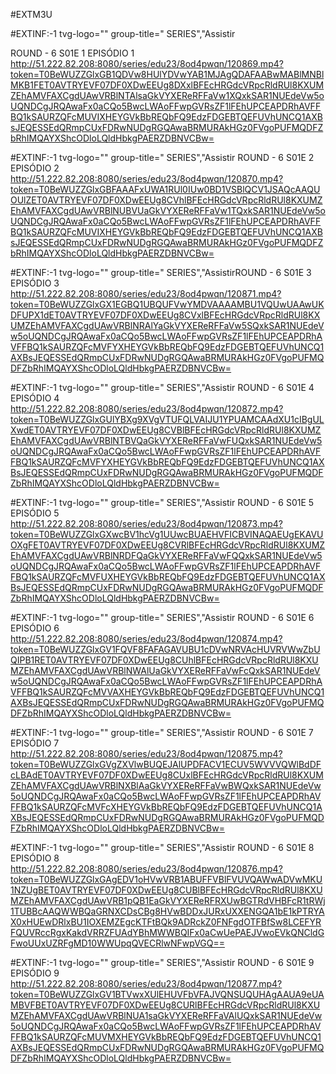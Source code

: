 #EXTM3U

#EXTINF:-1 tvg-logo="" group-title=" SERIES","Assistir

ROUND - 6 S01E 1 EPISÓDIO 1
http://51.222.82.208:8080/series/edu23/8od4pwqn/120869.mp4?token=T0BeWUZZGlxGB1QDVw8HUlYDVwYAB1MJAgQDAFAABwMABlMNBlMKB1FET0AVTRYEVF07DF0XDwEEUg8DXxlBFEcHRGdcVRpcRldRUl8KXUMZEhAMVFAXCgdUAwVRBlNTAlsaGkVYXEReRFFaVw1XQxkSAR1NUEdeVw5oUQNDCgJRQAwaFx0aCQo5BwcLWAoFFwpGVRsZF1lFEhUPCEAPDRhAVFFBQ1kSAURZQFcMUVIXHEYGVkBbREQbFQ9EdzFDGEBTQEFUVhUNCQ1AXBsJEQESSEdQRmpCUxFDRwNUDgRGQAwaBRMURAkHGz0FVgoPUFMQDFZbRhIMQAYXShcODloLQldHbkgPAERZDBNVCBw=

#EXTINF:-1 tvg-logo="" group-title=" SERIES","Assistir ROUND - 6 S01E 2 EPISÓDIO 2
http://51.222.82.208:8080/series/edu23/8od4pwqn/120870.mp4?token=T0BeWUZZGlxGBFAAAFxUWA1RUl0IUw0BD1VSBlQCV1JSAQcAAQUOUlZET0AVTRYEVF07DF0XDwEEUg8CVhlBFEcHRGdcVRpcRldRUl8KXUMZEhAMVFAXCgdUAwVRBlNUBVUaGkVYXEReRFFaVw1TQxkSAR1NUEdeVw5oUQNDCgJRQAwaFx0aCQo5BwcLWAoFFwpGVRsZF1lFEhUPCEAPDRhAVFFBQ1kSAURZQFcMUVIXHEYGVkBbREQbFQ9EdzFDGEBTQEFUVhUNCQ1AXBsJEQESSEdQRmpCUxFDRwNUDgRGQAwaBRMURAkHGz0FVgoPUFMQDFZbRhIMQAYXShcODloLQldHbkgPAERZDBNVCBw=

#EXTINF:-1 tvg-logo="" group-title=" SERIES","AssistirROUND - 6 S01E 3 EPISÓDIO 3
http://51.222.82.208:8080/series/edu23/8od4pwqn/120871.mp4?token=T0BeWUZZGlxGX1EGBQ1UBQUFVwYMDVAAAAMBU1VQUwUAAwUKDFUPX1dET0AVTRYEVF07DF0XDwEEUg8CVxlBFEcHRGdcVRpcRldRUl8KXUMZEhAMVFAXCgdUAwVRBlNRAlYaGkVYXEReRFFaVw5SQxkSAR1NUEdeVw5oUQNDCgJRQAwaFx0aCQo5BwcLWAoFFwpGVRsZF1lFEhUPCEAPDRhAVFFBQ1kSAURZQFcMVFYXHEYGVkBbREQbFQ9EdzFDGEBTQEFUVhUNCQ1AXBsJEQESSEdQRmpCUxFDRwNUDgRGQAwaBRMURAkHGz0FVgoPUFMQDFZbRhIMQAYXShcODloLQldHbkgPAERZDBNVCBw=

#EXTINF:-1 tvg-logo="" group-title=" SERIES","Assistir
ROUND - 6 S01E 4 EPISÓDIO 4
http://51.222.82.208:8080/series/edu23/8od4pwqn/120872.mp4?token=T0BeWUZZGlxGUlYBXg9XVgVTUFQLVAIJU1YPUAMCAAdXU1cIBgULXwdET0AVTRYEVF07DF0XDwEEUg8CVBlBFEcHRGdcVRpcRldRUl8KXUMZEhAMVFAXCgdUAwVRBlNTBVQaGkVYXEReRFFaVwFUQxkSAR1NUEdeVw5oUQNDCgJRQAwaFx0aCQo5BwcLWAoFFwpGVRsZF1lFEhUPCEAPDRhAVFFBQ1kSAURZQFcMVFYXHEYGVkBbREQbFQ9EdzFDGEBTQEFUVhUNCQ1AXBsJEQESSEdQRmpCUxFDRwNUDgRGQAwaBRMURAkHGz0FVgoPUFMQDFZbRhIMQAYXShcODloLQldHbkgPAERZDBNVCBw=

#EXTINF:-1 tvg-logo="" group-title=" SERIES","Assistir
ROUND - 6 S01E 5 EPISÓDIO 5
http://51.222.82.208:8080/series/edu23/8od4pwqn/120873.mp4?token=T0BeWUZZGlxGXwcBV1hcVg1UUwcBUAEHVFICBVINAQAEUgEKAVUOXgFET0AVTRYEVF07DF0XDwEEUg8CVRlBFEcHRGdcVRpcRldRUl8KXUMZEhAMVFAXCgdUAwVRBlNRDFQaGkVYXEReRFFaVwFQQxkSAR1NUEdeVw5oUQNDCgJRQAwaFx0aCQo5BwcLWAoFFwpGVRsZF1lFEhUPCEAPDRhAVFFBQ1kSAURZQFcMVFUXHEYGVkBbREQbFQ9EdzFDGEBTQEFUVhUNCQ1AXBsJEQESSEdQRmpCUxFDRwNUDgRGQAwaBRMURAkHGz0FVgoPUFMQDFZbRhIMQAYXShcODloLQldHbkgPAERZDBNVCBw=

#EXTINF:-1 tvg-logo="" group-title=" SERIES","Assistir
ROUND - 6 S01E 6 EPISÓDIO 6
http://51.222.82.208:8080/series/edu23/8od4pwqn/120874.mp4?token=T0BeWUZZGlxGV1FQVF8FAFAGAVUBU1cDVwNRVAcHUVRVWwZbUQIPB1RET0AVTRYEVF07DF0XDwEEUg8CUhlBFEcHRGdcVRpcRldRUl8KXUMZEhAMVFAXCgdUAwVRBlNWAlUaGkVYXEReRFFaVwFcQxkSAR1NUEdeVw5oUQNDCgJRQAwaFx0aCQo5BwcLWAoFFwpGVRsZF1lFEhUPCEAPDRhAVFFBQ1kSAURZQFcMVVAXHEYGVkBbREQbFQ9EdzFDGEBTQEFUVhUNCQ1AXBsJEQESSEdQRmpCUxFDRwNUDgRGQAwaBRMURAkHGz0FVgoPUFMQDFZbRhIMQAYXShcODloLQldHbkgPAERZDBNVCBw=

#EXTINF:-1 tvg-logo="" group-title=" SERIES","Assistir
ROUND - 6 S01E 7 EPISÓDIO 7
http://51.222.82.208:8080/series/edu23/8od4pwqn/120875.mp4?token=T0BeWUZZGlxGVgZXVlwBUQEJAlUPDFACV1ECUV5WVVVQWlBdDFcLBAdET0AVTRYEVF07DF0XDwEEUg8CUxlBFEcHRGdcVRpcRldRUl8KXUMZEhAMVFAXCgdUAwVRBlNXBlAaGkVYXEReRFFaVwBWQxkSAR1NUEdeVw5oUQNDCgJRQAwaFx0aCQo5BwcLWAoFFwpGVRsZF1lFEhUPCEAPDRhAVFFBQ1kSAURZQFcMVFcXHEYGVkBbREQbFQ9EdzFDGEBTQEFUVhUNCQ1AXBsJEQESSEdQRmpCUxFDRwNUDgRGQAwaBRMURAkHGz0FVgoPUFMQDFZbRhIMQAYXShcODloLQldHbkgPAERZDBNVCBw=

#EXTINF:-1 tvg-logo="" group-title=" SERIES","Assistir
ROUND - 6 S01E 8 EPISÓDIO 8
http://51.222.82.208:8080/series/edu23/8od4pwqn/120876.mp4?token=T0BeWUZZGlxGAgEDV1oHVwVRB1ABUFFVBlFVUVQAWwADVwMKU1NZUgBET0AVTRYEVF07DF0XDwEEUg8CUBlBFEcHRGdcVRpcRldRUl8KXUMZEhAMVFAXCgdUAwVRB1pQB1EaGkVYXEReRFRXUwBGTRdVHBFcR1tRWj1TUBBcAAQWWBQaGRNXCDsCBg8HVwBDDxJURxUXXENGQA1bE1kPTRYAX0xHUEwDRlxBU1IOXEMZEgcKTFtBQk9ADRckZ0FNFgdOTFBfSw8LCEFYRFQUVRccRgxKakdVRRZFUAdYBhMWWBQIFx0aCwUePAEJVwoEVkQNCldGFwoUUxUZRFgMD10WWUpqQVECRlwNFwpVGQ==

#EXTINF:-1 tvg-logo="" group-title=" SERIES","Assistir
ROUND - 6 S01E 9 EPISÓDIO 9
http://51.222.82.208:8080/series/edu23/8od4pwqn/120877.mp4?token=T0BeWUZZGlxGV1BTVwxXUlEHUVFbVFAJVQNSUQUHAgAAUA9eUAMBVFBET0AVTRYEVF07DF0XDwEEUg8CURlBFEcHRGdcVRpcRldRUl8KXUMZEhAMVFAXCgdUAwVRBlNUA1saGkVYXEReRFFaVAlUQxkSAR1NUEdeVw5oUQNDCgJRQAwaFx0aCQo5BwcLWAoFFwpGVRsZF1lFEhUPCEAPDRhAVFFBQ1kSAURZQFcMUVMXHEYGVkBbREQbFQ9EdzFDGEBTQEFUVhUNCQ1AXBsJEQESSEdQRmpCUxFDRwNUDgRGQAwaBRMURAkHGz0FVgoPUFMQDFZbRhIMQAYXShcODloLQldHbkgPAERZDBNVCBw=
